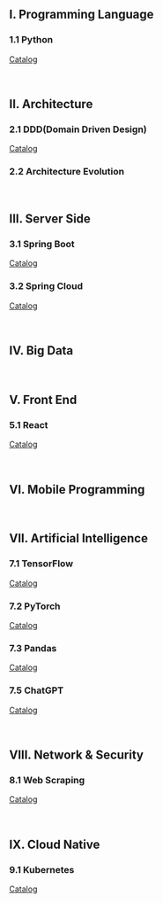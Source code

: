 ## I. Programming Language

### 1.1 Python

[Catalog](1_Program/Python/README.md)

&nbsp;

## II. Architecture

### 2.1 DDD(Domain Driven Design)

[Catalog](2_Architecture/DDD/README.md)

### 2.2 Architecture Evolution

&nbsp;

## III. Server Side

### 3.1 Spring Boot

[Catalog](3_Server/SpringBoot/README.md)

### 3.2 Spring Cloud

[Catalog](3_Server/SpringCloud/README.md)

&nbsp;

## IV. Big Data

&nbsp;

## V. Front End

### 5.1 React

[Catalog](5_Front/React/README.md)

&nbsp;

## VI. Mobile Programming

&nbsp;

## VII. Artificial Intelligence

### 7.1 TensorFlow

[Catalog](7_AI/TensorFlow/Catalog.md)

### 7.2 PyTorch

[Catalog](7_AI/PyTorch/README.md)

### 7.3 Pandas

[Catalog](7_AI/Pandas/README.md)

### 7.5 ChatGPT

[Catalog](7_AI/ChatGPT/README.md)

&nbsp;

## VIII. Network & Security

### 8.1 Web Scraping

[Catalog](8_Security/WebScraping/README.md)

&nbsp;

## IX. Cloud Native

### 9.1 Kubernetes

[Catalog](9_CloudNative/Kubernetes/README.md)
